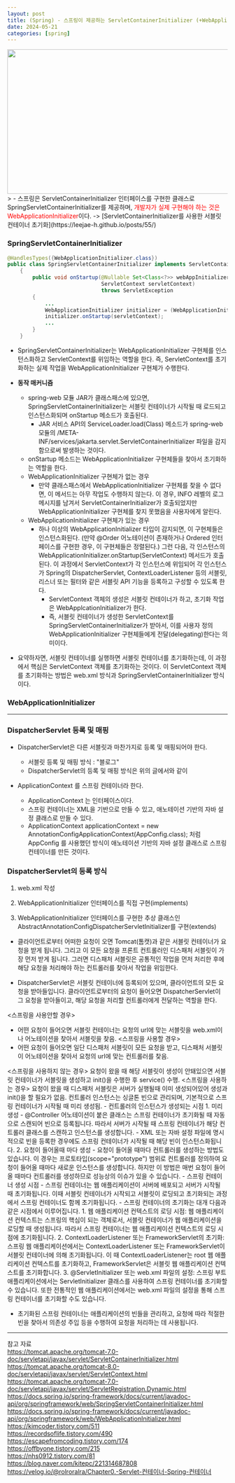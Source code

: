 ```yaml
---
layout: post
title: (Spring) - 스프링이 제공하는 ServletContainerInitializer (+WebApplicationContext) (+ContextLoaderListener)
date: 2024-05-21
categories: [spring]
---
```

<center><img src="https://github.com/LeeJae-H/LeeJae-H.github.io/assets/122717063/af7f09d3-6061-4fc2-8124-73fdde2cb87c" width="700" height="330"></center>
> - 스프링은 ServletContainerInitializer 인터페이스를 구현한 클래스로 SpringServletContainerInitializer를 제공하며, <span style="color:red">개발자가 실제 구현해야 하는 것은 WebApplicationInitializer</span>이다.  
    -> [ServletContainerInitializer를 사용한 서블릿 컨테이너 초기화](https://leejae-h.github.io/posts/55/)

### SpringServletContainerInitializer
```java
@HandlesTypes({WebApplicationInitializer.class})
public class SpringServletContainerInitializer implements ServletContainerInitializer 
    {
        public void onStartup(@Nullable Set<Class<?>> webAppInitializerClasses, 
                              ServletContext servletContext) 
                              throws ServletException 
        {
            ...
            WebApplicationInitializer initializer = (WebApplicationInitializer) var4.next();
            initializer.onStartup(servletContext);
            ...
        }
    }
```
- SpringServletContainerInitializer는 WebApplicationInitializer 구현체를 인스턴스화하고 ServletContext를 위임하는 역할을 한다. 즉, ServletContext를 초기화하는 실제 작업을 WebApplicationInitializer 구현체가 수행한다.

- **동작 매커니즘**
    - spring-web 모듈 JAR가 클래스패스에 있으면, SpringServletContainerInitializer는 서블릿 컨테이너가 시작될 때 로드되고 인스턴스화되며 onStartup 메소드가 호출된다.
        - JAR 서비스 API의 ServiceLoader.load(Class) 메소드가 spring-web 모듈의 /META-INF/services/jakarta.servlet.ServletContainerInitializer 파일을 감지함으로써 발생하는 것이다.    
    - onStartup 메소드는 WebApplicationInitializer 구현체들을 찾아서 초기화하는 역할을 한다.
    - WebApplicationInitializer 구현체가 없는 경우
        - 만약 클래스패스에서 WebApplicationInitializer 구현체를 찾을 수 없다면, 이 메서드는 아무 작업도 수행하지 않는다. 이 경우, INFO 레벨의 로그 메시지를 남겨서 ServletContainerInitializer가 호출되었지만 WebApplicationInitializer 구현체를 찾지 못했음을 사용자에게 알린다.
    - WebApplicationInitializer 구현체가 있는 경우
        - 하나 이상의 WebApplicationInitializer 타입이 감지되면, 이 구현체들은 인스턴스화된다. (만약 @Order 어노테이션이 존재하거나 Ordered 인터페이스를 구현한 경우, 이 구현체들은 정렬된다.) 그런 다음, 각 인스턴스의 WebApplicationInitializer.onStartup(ServletContext) 메서드가 호출된다. 이 과정에서 ServletContext가 각 인스턴스에 위임되어 각 인스턴스가 Spring의 DispatcherServlet, ContextLoaderListener 등의 서블릿, 리스너 또는 필터와 같은 서블릿 API 기능을 등록하고 구성할 수 있도록 한다. 
            - ServletContext 객체의 생성은 서블릿 컨테이너가 하고, 초기화 작업은 WebApplcationInitializer가 한다.
            - 즉, 서블릿 컨테이너가 생성한 ServletContext를 SpringServletContainerInitializer가 받아서, 이를 사용자 정의 WebApplicationInitializer 구현체들에게 전달(delegating)한다는 의미이다.

- 요약하자면, 서블릿 컨테이너를 실행하면 서블릿 컨테이너를 초기화하는데, 이 과정에서 핵심은 ServletContext 객체를 초기화하는 것이다. 이 ServletContext 객체를 초기화하는 방법은 web.xml 방식과 SpringServletContainerInitializer 방식이다.


### WebApplicationInitializer







---

### DispatcherServlet 등록 및 매핑
- DispatcherServlet은 다른 서블릿과 마찬가지로 등록 및 매핑되어야 한다.
    - 서블릿 등록 및 매핑 방식 : "블로그"
    - DispatcherServlet의 등록 및 매핑 방식은 위의 글에서와 같이  



- ApplicationContext 를 스프링 컨테이너라 한다.
    - ApplicationContext 는 인터페이스이다.
    - 스프링 컨테이너는 XML을 기반으로 만들 수 있고, 애노테이션 기반의 자바 설정 클래스로 만들 수 있다.
    - ApplicationContext applicationContext =
new AnnotationConfigApplicationContext(AppConfig.class); 처럼 AppConfig 를 사용했던 방식이 애노테이션 기반의 자바 설정 클래스로 스프링 컨테이너를 만든 것이다.


### DispatcherServlet의 등록 방식
1. web.xml 작성

2. WebApplicationInitializer 인터페이스를 직접 구현(implements)

3. WebApplicationInitializer 인터페이스를 구현한 추상 클래스인 AbstractAnnotationConfigDispatcherServletInitializer를 구현(extends)


- 클라이언트로부터 어떠한 요청이 오면 Tomcat(톰캣)과 같은 서블릿 컨테이너가 요청을 받게 됩니다. 그리고 이 모든 요청을 프론트 컨트롤러인 디스패처 서블릿이 가장 먼저 받게 됩니다. 그러면 디스패처 서블릿은 공통적인 작업을 먼저 처리한 후에 해당 요청을 처리해야 하는 컨트롤러를 찾아서 작업을 위임한다.


- DispatcherServlet은 서블릿 컨테이너에 등록되어 있으며, 클라이언트의 모든 요청을 받아들입니다. 클라이언트로부터의 요청이 들어오면 DispatcherServlet이 그 요청을 받아들이고, 해당 요청을 처리할 컨트롤러에게 전달하는 역할을 한다.


<스프링을 사용안할 경우>
- 어떤 요청이 들어오면 서블릿 컨테이너는 요청의 url에 맞는 서블릿을 web.xml이나 어노테이션을 찾아서 서블릿을 찾음.
<스프링을 사용할 경우>
- 어떤 요청이 들어오면 일단 디스패처 서블릿이 모든 요청을 받고, 디스패처 서블릿이 어노테이션을 찾아서 요청의 url에 맞는 컨트롤러를 찾음.


<스프링을 사용하지 않는 경우> 
요청이 왔을 때 해당 서블릿이 생성이 안돼있으면 서블릿 컨테이너가 서블릿을 생성하고 init()을 수행한 후 service() 수행.
<스프링을 사용하는 경우>
요청이 왔을 때 디스패처 서블릿은 서버가 실행될때 이미 생성되어있어 생성과 init()을 할 필요가 없음. 컨트롤러 인스턴스는 싱글톤 빈으로 관리되며, 기본적으로 스프링 컨테이너가 시작될 때 미리 생성됨.
    - 컨트롤러의 인스턴스가 생성되는 시점
        1. 미리 생성
            - @Controller 어노테이션이 붙은 클래스는 스프링 컨테이너가 초기화될 때 자동으로 스캔되어 빈으로 등록됩니다. 따라서 서버가 시작될 때 스프링 컨테이너가 해당 컨트롤러 클래스를 스캔하고 인스턴스를 생성합니다.
            - XML 또는 자바 설정 파일에 명시적으로 빈을 등록한 경우에도 스프링 컨테이너가 시작될 때 해당 빈이 인스턴스화됩니다.
        2. 요청이 들어올때 마다 생성
            - 요청이 들어올 때마다 컨트롤러를 생성하는 방법도 있습니다. 이 경우는 프로토타입(scope="prototype") 범위로 컨트롤러를 정의하여 요청이 들어올 때마다 새로운 인스턴스를 생성합니다. 하지만 이 방법은 매번 요청이 들어올 때마다 컨트롤러를 생성하므로 성능상의 이슈가 있을 수 있습니다.
    - 스프링 컨테이너 생성 시점
        - 스프링 컨테이너는 웹 애플리케이션이 서버에 배포되고 서버가 시작될 때 초기화됩니다. 이때 서블릿 컨테이너가 시작되고 서블릿이 로딩되고 초기화되는 과정에서 스프링 컨테이너도 함께 초기화됩니다.
        - 스프링 컨테이너의 초기화는 대개 다음과 같은 시점에서 이루어집니다.
            1. 웹 애플리케이션 컨텍스트의 로딩 시점: 웹 애플리케이션 컨텍스트는 스프링의 핵심이 되는 객체로서, 서블릿 컨테이너가 웹 애플리케이션을 로딩할 때 생성됩니다. 따라서 스프링 컨테이너는 웹 애플리케이션 컨텍스트의 로딩 시점에 초기화됩니다.
            2. ContextLoaderListener 또는 FrameworkServlet의 초기화: 스프링 웹 애플리케이션에서는 ContextLoaderListener 또는 FrameworkServlet이 서블릿 컨테이너에 의해 초기화됩니다. 이 때 ContextLoaderListener는 root 웹 애플리케이션 컨텍스트를 초기화하고, FrameworkServlet은 서블릿 웹 애플리케이션 컨텍스트를 초기화합니다.
            3. @ServletInitializer 또는 web.xml 파일의 설정: 스프링 부트 애플리케이션에서는 ServletInitializer 클래스를 사용하여 스프링 컨테이너를 초기화할 수 있습니다. 또한 전통적인 웹 애플리케이션에서는 web.xml 파일의 설정을 통해 스프링 컨테이너를 초기화할 수도 있습니다.
- 초기화된 스프링 컨테이너는 애플리케이션의 빈들을 관리하고, 요청에 따라 적절한 빈을 찾아서 의존성 주입 등을 수행하여 요청을 처리하는 데 사용됩니다.






---
참고 자료  
https://tomcat.apache.org/tomcat-7.0-doc/servletapi/javax/servlet/ServletContainerInitializer.html  
https://tomcat.apache.org/tomcat-8.0-doc/servletapi/javax/servlet/ServletContext.html  
https://tomcat.apache.org/tomcat-7.0-doc/servletapi/javax/servlet/ServletRegistration.Dynamic.html  
https://docs.spring.io/spring-framework/docs/current/javadoc-api/org/springframework/web/SpringServletContainerInitializer.html  
https://docs.spring.io/spring-framework/docs/current/javadoc-api/org/springframework/web/WebApplicationInitializer.html  
https://kimcoder.tistory.com/511  
https://recordsoflife.tistory.com/490  
https://escapefromcoding.tistory.com/174  
https://offbyone.tistory.com/215  
https://nhs0912.tistory.com/81  
https://blog.naver.com/kitepc/221314687808  
https://velog.io/@rolroralra/Chapter0.-Servlet-컨테이너-Spring-컨테이너  
